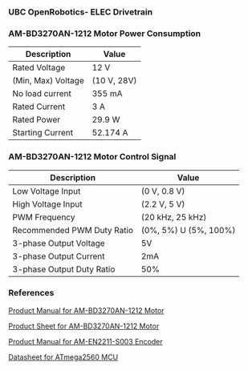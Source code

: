 ### UBC OpenRobotics- ELEC Drivetrain

### AM-BD3270AN-1212 Motor Power Consumption
| Description | Value |
| --- | --- |
| Rated Voltage  | 12 V |
| (Min, Max) Voltage  | (10 V, 28V) |  
| No load current| 355 mA|
|Rated Current| 3 A|
|Rated Power| 29.9 W|
|Starting Current| 52.174 A |
### AM-BD3270AN-1212 Motor Control Signal
| Description | Value |
| --- | --- |
| Low Voltage Input  | (0 V, 0.8 V)|
| High Voltage Input  | (2.2 V, 5 V)|
| PWM Frequency | (20 kHz, 25 kHz) |
| Recommended PWM Duty Ratio| (0%, 5%) U (5%, 100%)|
| 3-phase Output Voltage| 5V|
| 3-phase Output Current| 2mA|
| 3-phase Output Duty Ratio| 50%|
### References 
[Product Manual for AM-BD3270AN-1212 Motor ](https://drive.google.com/file/d/127hUP0laDbIMEsZlSjKAdmyggv5-bdQt/view?usp=sharing)

[Product Sheet for AM-BD3270AN-1212 Motor ](https://assunmotor.com/upload/2020/12/14/AM-BD3270AN.pdf)

[Product Manual for AM-EN2211-S003 Encoder](https://drive.google.com/file/d/1TwH5kaLJnqYgKdwhgoz-1PcJZo3J1Jjw/view?usp=sharing)

[Datasheet for ATmega2560 MCU](https://drive.google.com/file/d/1LqwjEczHJ5k6KgwA2kvDhqcOdoVWJTK8/view?usp=sharing) 


